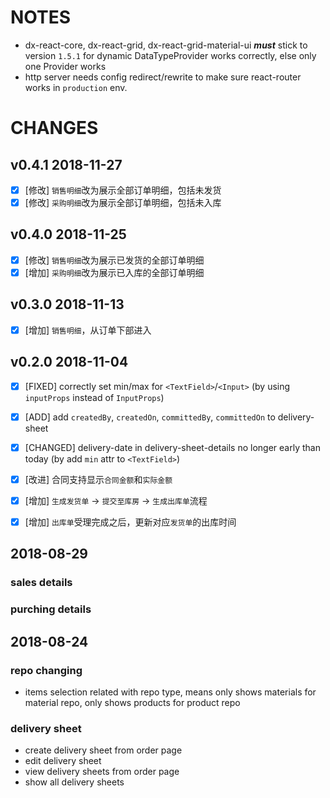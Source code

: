 # NOTES

+ dx-react-core, dx-react-grid, dx-react-grid-material-ui ***must*** stick to version `1.5.1` for dynamic DataTypeProvider works correctly, else only one Provider works
+ http server needs config redirect/rewrite to make sure react-router works in `production` env.

# CHANGES

## v0.4.1 2018-11-27
+ [x] [修改] `销售明细`改为展示全部订单明细，包括未发货
+ [x] [修改] `采购明细`改为展示全部订单明细，包括未入库

## v0.4.0 2018-11-25
+ [x] [修改] `销售明细`改为展示已发货的全部订单明细
+ [x] [增加] `采购明细`改为展示已入库的全部订单明细

## v0.3.0 2018-11-13
+ [x] [增加] `销售明细`，从订单下部进入

## v0.2.0 2018-11-04

+ [x] [FIXED] correctly set min/max for `<TextField>`/`<Input>` (by using `inputProps` instead of `InputProps`)

+ [x] [ADD] add `createdBy`, `createdOn`, `committedBy`, `committedOn` to delivery-sheet

+ [x] [CHANGED] delivery-date in delivery-sheet-details no longer early than today (by add `min` attr to `<TextField>`)

+ [x] [改进] 合同支持显示`合同金额`和`实际金额`
+ [x] [增加] `生成发货单` -> `提交至库房` -> `生成出库单`流程
+ [x] [增加] `出库单`受理完成之后，更新对应`发货单`的出库时间


## 2018-08-29

### sales details

### purching details


## 2018-08-24

### repo changing

+ items selection related with repo type, means only shows materials for material repo, only shows products for product repo

### delivery sheet

+ create delivery sheet from order page
+ edit delivery sheet
+ view delivery sheets from order page
+ show all delivery sheets
